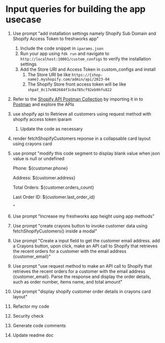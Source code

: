 # Input queries for building the app usecase

1. Use prompt "add installation settings namely Shopify Sub Domain and Shopify Access Token to freshworks app"
   1. Include the code snippet in `iparams.json`
   2. Run your app using `fdk run` and navigate to `http://localhost:10001/custom_configs` to verify the installation settings
   3. Add the Store URI and Access Token in custom_configs and install
      1. The Store URI be like `https://{shop-name}.myshopify.com/admin/api/2023-04`
      2. The Shopify Store front access token will be like `shpat_0c17e982684f3c0a785cf92eb9hfs822` 

2. Refer to the [Shopify API Postman Collection](assets/shopify-api-collection.json) by importing it in to [Postman](https://www.postman.com/downloads/) and explore the APIs

3. use shopify api to Retrieve all customers using request method with shopify access token iparam
   1. Update the code as necessary

4. render fetchShopifyCustomers reponse in a collapsable card layout using crayons card

5. use prompt "modify this code segment to display blank value when json value is null or undefined
      <p>Phone: ${customer.phone}</p>
      <p>Address: ${customer.address}</p>
      <p>Total Orders: ${customer.orders_count}</p>
      <p>Last Order ID: ${customer.last_order_id}</p>"

6. Use prompt "Increase my freshworks app height using app methods"
7. Use prompt "create crayons button to invoke customer data using fetchShopifyCustomers() inside a modal"
8. Use prompt "Create a input field to get the customer email address. add a Crayons button, upon click, make an API call to Shopify that retrieves the recent orders for a customer with the email address {customer_email}"
9. Use prompt "use request method to make an API call to Shopify that retrieves the recent orders for a customer with the email address {customer_email}. Parse the response and display the order details, such as order number, items name, and total amount"
10. Use prompt "display shopify customer order details in crayons card layout"
11. Refactor my code
12. Security check
13. Generate code comments
14. Update readme doc
